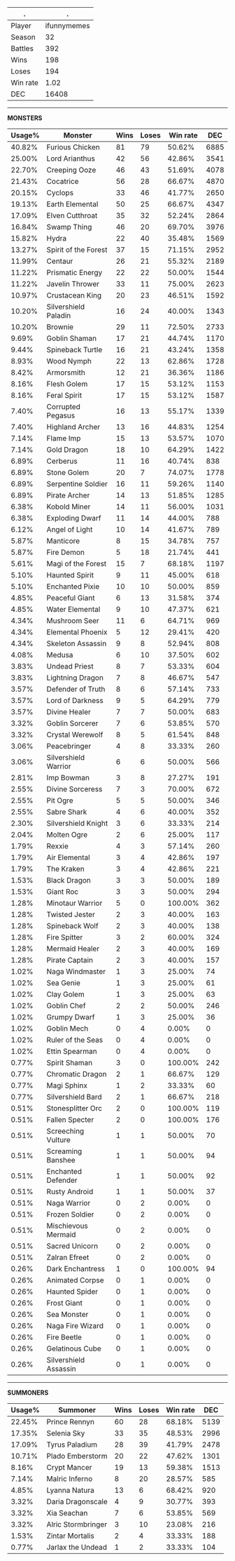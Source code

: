 .|.
|-|-
Player|ifunnymemes
Season|32
Battles|392
Wins|198
Loses|194
Win rate|1.02
DEC|16408

---
**MONSTERS**

Usage%|Monster|Wins|Loses|Win rate|DEC|
-|-|-|-|-|-|
40.82%|Furious Chicken|81|79|50.62%|6885|
25.00%|Lord Arianthus|42|56|42.86%|3541|
22.70%|Creeping Ooze|46|43|51.69%|4078|
21.43%|Cocatrice|56|28|66.67%|4870|
20.15%|Cyclops|33|46|41.77%|2650|
19.13%|Earth Elemental|50|25|66.67%|4347|
17.09%|Elven Cutthroat|35|32|52.24%|2864|
16.84%|Swamp Thing|46|20|69.70%|3976|
15.82%|Hydra|22|40|35.48%|1569|
13.27%|Spirit of the Forest|37|15|71.15%|2952|
11.99%|Centaur|26|21|55.32%|2189|
11.22%|Prismatic Energy|22|22|50.00%|1544|
11.22%|Javelin Thrower|33|11|75.00%|2623|
10.97%|Crustacean King|20|23|46.51%|1592|
10.20%|Silvershield Paladin|16|24|40.00%|1343|
10.20%|Brownie|29|11|72.50%|2733|
9.69%|Goblin Shaman|17|21|44.74%|1170|
9.44%|Spineback Turtle|16|21|43.24%|1358|
8.93%|Wood Nymph|22|13|62.86%|1728|
8.42%|Armorsmith|12|21|36.36%|1186|
8.16%|Flesh Golem|17|15|53.12%|1153|
8.16%|Feral Spirit|17|15|53.12%|1587|
7.40%|Corrupted Pegasus|16|13|55.17%|1339|
7.40%|Highland Archer|13|16|44.83%|1254|
7.14%|Flame Imp|15|13|53.57%|1070|
7.14%|Gold Dragon|18|10|64.29%|1422|
6.89%|Cerberus|11|16|40.74%|838|
6.89%|Stone Golem|20|7|74.07%|1778|
6.89%|Serpentine Soldier|16|11|59.26%|1140|
6.89%|Pirate Archer|14|13|51.85%|1285|
6.38%|Kobold Miner|14|11|56.00%|1031|
6.38%|Exploding Dwarf|11|14|44.00%|788|
6.12%|Angel of Light|10|14|41.67%|789|
5.87%|Manticore|8|15|34.78%|757|
5.87%|Fire Demon|5|18|21.74%|441|
5.61%|Magi of the Forest|15|7|68.18%|1197|
5.10%|Haunted Spirit|9|11|45.00%|618|
5.10%|Enchanted Pixie|10|10|50.00%|859|
4.85%|Peaceful Giant|6|13|31.58%|374|
4.85%|Water Elemental|9|10|47.37%|621|
4.34%|Mushroom Seer|11|6|64.71%|969|
4.34%|Elemental Phoenix|5|12|29.41%|420|
4.34%|Skeleton Assassin|9|8|52.94%|808|
4.08%|Medusa|6|10|37.50%|602|
3.83%|Undead Priest|8|7|53.33%|604|
3.83%|Lightning Dragon|7|8|46.67%|547|
3.57%|Defender of Truth|8|6|57.14%|733|
3.57%|Lord of Darkness|9|5|64.29%|779|
3.57%|Divine Healer|7|7|50.00%|683|
3.32%|Goblin Sorcerer|7|6|53.85%|570|
3.32%|Crystal Werewolf|8|5|61.54%|848|
3.06%|Peacebringer|4|8|33.33%|260|
3.06%|Silvershield Warrior|6|6|50.00%|566|
2.81%|Imp Bowman|3|8|27.27%|191|
2.55%|Divine Sorceress|7|3|70.00%|672|
2.55%|Pit Ogre|5|5|50.00%|346|
2.55%|Sabre Shark|4|6|40.00%|352|
2.30%|Silvershield Knight|3|6|33.33%|214|
2.04%|Molten Ogre|2|6|25.00%|117|
1.79%|Rexxie|4|3|57.14%|260|
1.79%|Air Elemental|3|4|42.86%|197|
1.79%|The Kraken|3|4|42.86%|221|
1.53%|Black Dragon|3|3|50.00%|189|
1.53%|Giant Roc|3|3|50.00%|294|
1.28%|Minotaur Warrior|5|0|100.00%|362|
1.28%|Twisted Jester|2|3|40.00%|163|
1.28%|Spineback Wolf|2|3|40.00%|138|
1.28%|Fire Spitter|3|2|60.00%|324|
1.28%|Mermaid Healer|2|3|40.00%|169|
1.28%|Pirate Captain|2|3|40.00%|157|
1.02%|Naga Windmaster|1|3|25.00%|74|
1.02%|Sea Genie|1|3|25.00%|61|
1.02%|Clay Golem|1|3|25.00%|63|
1.02%|Goblin Chef|2|2|50.00%|246|
1.02%|Grumpy Dwarf|1|3|25.00%|36|
1.02%|Goblin Mech|0|4|0.00%|0|
1.02%|Ruler of the Seas|0|4|0.00%|0|
1.02%|Ettin Spearman|0|4|0.00%|0|
0.77%|Spirit Shaman|3|0|100.00%|242|
0.77%|Chromatic Dragon|2|1|66.67%|129|
0.77%|Magi Sphinx|1|2|33.33%|60|
0.77%|Silvershield Bard|2|1|66.67%|218|
0.51%|Stonesplitter Orc|2|0|100.00%|119|
0.51%|Fallen Specter|2|0|100.00%|176|
0.51%|Screeching Vulture|1|1|50.00%|70|
0.51%|Screaming Banshee|1|1|50.00%|94|
0.51%|Enchanted Defender|1|1|50.00%|92|
0.51%|Rusty Android|1|1|50.00%|37|
0.51%|Naga Warrior|0|2|0.00%|0|
0.51%|Frozen Soldier|0|2|0.00%|0|
0.51%|Mischievous Mermaid|0|2|0.00%|0|
0.51%|Sacred Unicorn|0|2|0.00%|0|
0.51%|Zalran Efreet|0|2|0.00%|0|
0.26%|Dark Enchantress|1|0|100.00%|94|
0.26%|Animated Corpse|0|1|0.00%|0|
0.26%|Haunted Spider|0|1|0.00%|0|
0.26%|Frost Giant|0|1|0.00%|0|
0.26%|Sea Monster|0|1|0.00%|0|
0.26%|Naga Fire Wizard|0|1|0.00%|0|
0.26%|Fire Beetle|0|1|0.00%|0|
0.26%|Gelatinous Cube|0|1|0.00%|0|
0.26%|Silvershield Assassin|0|1|0.00%|0|

---
**SUMMONERS**

Usage%|Summoner|Wins|Loses|Win rate|DEC|
-|-|-|-|-|-|
22.45%|Prince Rennyn|60|28|68.18%|5139|
17.35%|Selenia Sky|33|35|48.53%|2996|
17.09%|Tyrus Paladium|28|39|41.79%|2478|
10.71%|Plado Emberstorm|20|22|47.62%|1301|
8.16%|Crypt Mancer|19|13|59.38%|1513|
7.14%|Malric Inferno|8|20|28.57%|585|
4.85%|Lyanna Natura|13|6|68.42%|920|
3.32%|Daria Dragonscale|4|9|30.77%|393|
3.32%|Xia Seachan|7|6|53.85%|569|
3.32%|Alric Stormbringer|3|10|23.08%|216|
1.53%|Zintar Mortalis|2|4|33.33%|188|
0.77%|Jarlax the Undead|1|2|33.33%|104|
